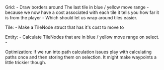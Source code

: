 Grid:
    - Draw borders around The last tile in blue / yellow move range
    - because we now have a cost associated with each tile it tells you how far it is from the player
    - Which should let us wrap around tiles easier.

Tile:
    - Make a TileNode struct that has it's cost to move to

Entity:
    - Calculate TileNodes that are in blue / yellow move range on select.
    - 


Optimization:
    If we run into path calculation issues play with calculating paths once and then storing them on selection.
    It might make waypoints a little trickier though.
